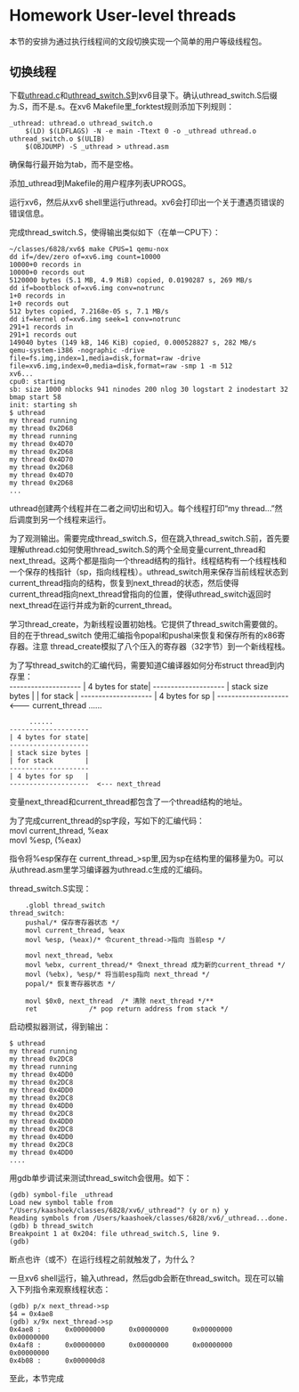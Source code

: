 # Homework User-level threads
  
本节的安排为通过执行线程间的文段切换实现一个简单的用户等级线程包。  
  
## 切换线程  
  
下载[uthread.c](https://pdos.csail.mit.edu/6.828/2018/homework/uthread.c)和[uthread_switch.S]( https://pdos.csail.mit.edu/6.828/2018/homework/uthread_switch.S)到xv6目录下。确认uthread_switch.S后缀为.S，而不是.s。在xv6 Makefile里_forktest规则添加下列规则：  
```
_uthread: uthread.o uthread_switch.o
	$(LD) $(LDFLAGS) -N -e main -Ttext 0 -o _uthread uthread.o uthread_switch.o $(ULIB)
	$(OBJDUMP) -S _uthread > uthread.asm
```
  
确保每行最开始为tab，而不是空格。  
  
添加_uthread到Makefile的用户程序列表UPROGS。  
  
运行xv6，然后从xv6 shell里运行uthread。xv6会打印出一个关于遭遇页错误的错误信息。    
  
完成thread_switch.S，使得输出类似如下（在单一CPU下）：  
   
```
~/classes/6828/xv6$ make CPUS=1 qemu-nox
dd if=/dev/zero of=xv6.img count=10000
10000+0 records in
10000+0 records out
5120000 bytes (5.1 MB, 4.9 MiB) copied, 0.0190287 s, 269 MB/s
dd if=bootblock of=xv6.img conv=notrunc
1+0 records in
1+0 records out
512 bytes copied, 7.2168e-05 s, 7.1 MB/s
dd if=kernel of=xv6.img seek=1 conv=notrunc
291+1 records in
291+1 records out
149040 bytes (149 kB, 146 KiB) copied, 0.000528827 s, 282 MB/s
qemu-system-i386 -nographic -drive file=fs.img,index=1,media=disk,format=raw -drive file=xv6.img,index=0,media=disk,format=raw -smp 1 -m 512 
xv6...
cpu0: starting
sb: size 1000 nblocks 941 ninodes 200 nlog 30 logstart 2 inodestart 32 bmap start 58
init: starting sh
$ uthread
my thread running
my thread 0x2D68
my thread running
my thread 0x4D70
my thread 0x2D68
my thread 0x4D70
my thread 0x2D68
my thread 0x4D70
my thread 0x2D68
...
````
uthread创建两个线程并在二者之间切出和切入。每个线程打印“my thread...”然后调度到另一个线程来运行。  
  
为了观测输出。需要完成thread_switch.S，但在跳入thread_switch.S前，首先要理解uthread.c如何使用thread_switch.S的两个全局变量current_thread和next_thread。这两个都是指向一个thread结构的指针。线程结构有一个线程栈和一个保存的栈指针（sp，指向线程栈）。uthread_switch用来保存当前线程状态到current_thread指向的结构，恢复到next_thread的状态，然后使得current_thread指向next_thread曾指向的位置，使得uthread_switch返回时next_thread在运行并成为新的current_thread。  
  
学习thread_create，为新线程设置初始栈。它提供了thread_switch需要做的。目的在于thread_switch 使用汇编指令popal和pushal来恢复和保存所有的x86寄存器。注意 thread_create模拟了八个压入的寄存器（32字节）到一个新线程栈。  
  
为了写thread_switch的汇编代码，需要知道C编译器如何分布struct thread到内存里：  
    --------------------
    | 4 bytes for state|
    --------------------
    | stack size bytes |
    | for stack        |
    --------------------
    | 4 bytes for sp   |
    --------------------  <--- current_thread
         ......

         ......
    --------------------
    | 4 bytes for state|
    --------------------
    | stack size bytes |
    | for stack        |
    --------------------
    | 4 bytes for sp   |
    --------------------  <--- next_thread  
  
变量next_thread和current_thread都包含了一个thread结构的地址。  
  
为了完成current_thread的sp字段，写如下的汇编代码：  
	movl current_thread, %eax   
	movl %esp, (%eax)   
  
指令将%esp保存在 current_thread_>sp里,因为sp在结构里的偏移量为0。可以从uthread.asm里学习编译器为uthread.c生成的汇编码。    
  
thread_switch.S实现：  
```
	.globl thread_switch
thread_switch:
	pushal/* 保存寄存器状态 */
	movl current_thread, %eax
	movl %esp, (%eax)/* 令curent_thread->指向 当前esp */
	
	movl next_thread, %ebx
	movl %ebx, current_thread/* 令next_thread 成为新的current_thread */
	movl (%ebx), %esp/* 将当前esp指向 next_thread */
	popal/* 恢复寄存器状态 */
	
	movl $0x0, next_thread	/* 清除 next_thread */**
	ret				/* pop return address from stack */
```
启动模拟器测试，得到输出：  
  
```
$ uthread
my thread running
my thread 0x2DC8
my thread running
my thread 0x4DD0
my thread 0x2DC8
my thread 0x4DD0
my thread 0x2DC8
my thread 0x4DD0
my thread 0x2DC8
my thread 0x4DD0
my thread 0x2DC8
my thread 0x4DD0
my thread 0x2DC8
my thread 0x4DD0
....
```
  
用gdb单步调试来测试thread_switch会很用。如下：  
```
(gdb) symbol-file _uthread
Load new symbol table from "/Users/kaashoek/classes/6828/xv6/_uthread"? (y or n) y
Reading symbols from /Users/kaashoek/classes/6828/xv6/_uthread...done.
(gdb) b thread_switch
Breakpoint 1 at 0x204: file uthread_switch.S, line 9.
(gdb) 
```
  
断点也许（或不）在运行线程之前就触发了，为什么？  
  
一旦xv6 shell运行，输入uthread，然后gdb会断在thread_switch。现在可以输入下列指令来观察线程状态：  
```
(gdb) p/x next_thread->sp
$4 = 0x4ae8
(gdb) x/9x next_thread->sp
0x4ae8 :      0x00000000      0x00000000      0x00000000      0x00000000
0x4af8 :      0x00000000      0x00000000      0x00000000      0x00000000
0x4b08 :      0x000000d8
```  
  
至此，本节完成
